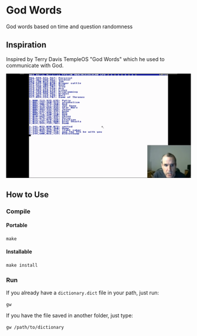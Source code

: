 # God Words
God words based on time and question randomness

## Inspiration
Inspired by Terry Davis TempleOS "God Words" which he used to communicate with God.

![TempleOS God Words](images/image.png)

## How to Use

### Compile
#### Portable
`make`

#### Installable
`make install`

### Run
If you already have a `dictionary.dict` file in your path, just run:

`gw`

If you have the file saved in another folder, just type:

`gw /path/to/dictionary`
